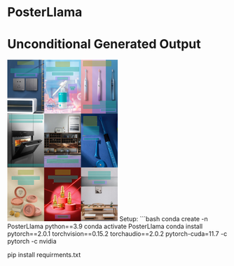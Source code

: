 # PosterLlama

# Unconditional Generated Output
<img src = "./generated_samples.png" width="50%" height="50%">
Setup:
```bash
conda create -n PosterLlama python==3.9
conda activate PosterLlama
conda install pytorch==2.0.1 torchvision==0.15.2 torchaudio==2.0.2 pytorch-cuda=11.7 -c pytorch -c nvidia

pip install requirments.txt
```